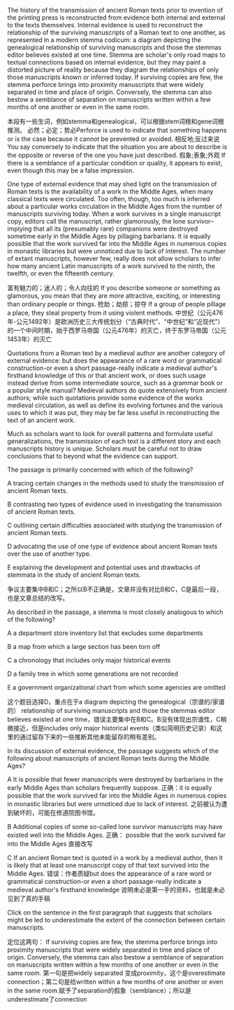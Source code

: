The history of the transmission of ancient Roman texts prior to invention of the printing press is reconstructed from evidence both internal and external to the texts themselves. Internal evidence is used to reconstruct the relationship of the surviving manuscripts of a Roman text to one another, as represented in a modern stemma codicum: a diagram depicting the genealogical relationship of surviving manuscripts and those the stemmas editor believes existed at one time. Stemma are scholar's only road maps to textual connections based on internal evidence, but they may paint a distorted picture of reality because they diagram the relationships of only those manuscripts known or inferred today. If surviving copies are few, the stemma perforce brings into proximity manuscripts that were widely separated in time and place of origin. Conversely, the stemma can also bestow a semblance of separation on manuscripts written within a few months of one another or even in the same room.

本段有一些生词，例如stemma和genealogical，可以根据stem词根和gene词根推测。
必然；必定；势必Perforce is used to indicate that something happens or is the case because it cannot be prevented or avoided.
相反地;反过来说 You say conversely to indicate that the situation you are about to describe is the opposite or reverse of the one you have just described.
假象;表象;外观 If there is a semblance of a particular condition or quality, it appears to exist, even though this may be a false impression.

One type of external evidence that may shed light on the transmission of Roman texts is the availability of a work in the Middle Ages, when many classical texts were circulated. Too often, though, too much is inferred about a particular works circulation in the Middle Ages from the number of manuscripts surviving today. When a work survives in a single manuscript copy, editors call the manuscript, rather glamorously, the lone survivor–implying that all its (presumably rare) companions were destroyed sometime early in the Middle Ages by pillaging barbarians. It is equally possible that the work survived far into the Middle Ages in numerous copies in monastic libraries but were unnoticed due to lack of interest. The number of extant manuscripts, however few, really does not allow scholars to infer how many ancient Latin manuscripts of a work survived to the ninth, the twelfth, or even the fifteenth century.

富有魅力的；迷人的；令人向往的 If you describe someone or something as glamorous, you mean that they are more attractive, exciting, or interesting than ordinary people or things.
抢劫；劫掠；掠夺 If a group of people pillage a place, they steal property from it using violent methods.
中世纪（公元476年-公元1492年）是欧洲历史三大传统划分（“古典时代”、“中世纪”和“近现代”）的一个中间时期，始于西罗马帝国（公元476年）的灭亡，终于东罗马帝国（公元1453年）的灭亡

Quotations from a Roman text by a medieval author are another category of external evidence: but does the appearance of a rare word or grammatical construction-or even a short passage-really indicate a medieval author's firsthand knowledge of this or that ancient work, or does such usage instead derive from some intermediate source, such as a grammar book or a popular style manual? Medieval authors do quote extensively from ancient authors; while such quotations provide some evidence of the works medieval circulation, as well as define its evolving fortunes and the various uses to which it was put, they may be far less useful in reconstructing the text of an ancient work.

Much as scholars want to look for overall patterns and formulate useful generalizations, the transmission of each text is a different story and each manuscripts history is unique. Scholars must be careful not to draw conclusions that to beyond what the evidence can support.

The passage is primarily concerned with which of the following?

A tracing certain changes in the methods used to study the transmission of ancient Roman texts.

B contrasting two types of evidence used in investigating the transmission of ancient Roman texts.

C outlining certain difficulties associated with studying the transmission of ancient Roman texts.

D advocating the use of one type of evidence about ancient Roman texts over the use of another type.

E explaining the development and potential uses and drawbacks of stemmata in the study of ancient Roman texts.

争议主要集中B和C；之所以B不正确是，文章并没有对比B和C，C是最后一段，也是文章总结的改写。

As described in the passage, a stemma is most closely analogous to which of the following?

A a department store inventory list that excludes some departments

B a map from which a large section has been torn off

C a chronology that includes only major historical events

D a family tree in which some generations are not recorded

E a government organizational chart from which some agencies are omitted

这个题目选择D，重点在于a diagram depicting the genealogical（宗谱的/家谱的） relationship of surviving manuscripts and those the stemmas editor believes existed at one time，错误主要集中在B和C。B没有体现出宗谱性，C稍微接近，但是includes only major historical events（类似简明历史记录）和这里的通过留存下来的一些推断其他未能留存的稍有差别。

In its discussion of external evidence, the passage suggests which of the following about manuscripts of ancient Roman texts during the Middle Ages?

A It is possible that fewer manuscripts were destroyed by barbarians in the early Middle Ages than scholars frequently suppose.
正确：it is equally possible that the work survived far into the Middle Ages in numerous copies in monastic libraries but were unnoticed due to lack of interest. 之前被认为遭到破坏的，可能在修道院图书馆。

B Additional copies of some so-called lone survivor manuscripts may have existed well into the Middle Ages.
正确： possible that the work survived far into the Middle Ages 直接改写

C If an ancient Roman text is quoted in a work by a medieval author, then it is likely that at least one manuscript copy of that text survived into the Middle Ages.
错误：作者质疑but does the appearance of a rare word or grammatical construction-or even a short passage-really indicate a medieval author's firsthand knowledge 说明未必是第一手的资料，也就是未必见到了真的手稿

Click on the sentence in the first paragraph that suggests that scholars might be led to underestimate the extent of the connection between certain manuscripts.

定位这两句： If surviving copies are few, the stemma perforce brings into proximity manuscripts that were widely separated in time and place of origin. Conversely, the stemma can also bestow a semblance of separation on manuscripts written within a few months of one another or even in the same room.
第一句是把widely separated 变成proximity，这个是overestimate connection；第二句是给written within a few months of one another or even in the same room.赋予了separation的假象（semblance）；所以是underestimate了connection

